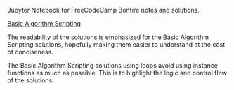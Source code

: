 Jupyter Notebook for FreeCodeCamp Bonfire notes and solutions.

[Basic Algorithm Scripting](https://github.com/dting/fccbonfires/tree/master/basic)

The readability of the solutions is emphasized for the Basic Algorithm Scripting solutions, hopefully making them easier to understand at the cost of conciseness.

The Basic Algorithm Scripting solutions using loops avoid using instance functions as much as possible. This is to highlight the logic and control flow of the solutions.